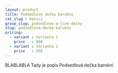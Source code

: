 ```yaml
---
layout: product
title: Podsedlová dečka barokní
cat_slug : konici
group_slug: podsedlove-a-jine-decky
slug: podsedlova-decka-barokni
pricing:
  - variant : Varianta 1
    price   : 850
  - variant : Varianta 2
    price   : 950
---
```


BLABLABLA Tady je popis Podsedlová dečka barokní

